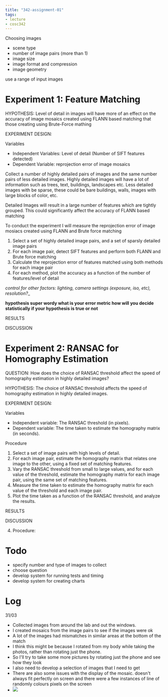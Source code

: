 ```yaml
---
title: "342-assignment-01"
tags: 
- lecture
- cosc342
---
```


Choosing images
- scene type
- number of image pairs (more than 1)
- image size
- image format and compression
- image geometry

use a range of input images

# Experiment 1: Feature Matching
HYPOTHESIS: 
Level of detail in images will have more of an effect on the accuracy of image mosaics created using FLANN based matching that those creating using Brute-Force mathing

EXPERIMENT DESIGN:

Variables
- Independent Variables: Level of detail (Number of SIFT features detected)
- Dependent Variable: reprojection error of image mosaics

Collect a number of highly detailed pairs of images and the same number pairs of less detailed images. Highly detailed images will have a lot of information such as trees, text, buildings, landscapes etc. Less detailed images with be sparse, these could be bare buildings, walls, images with large blocks of color, etc.

Detailed Images will result in a large number of features which are tightly grouped. This could significantly affect the accuracy of FLANN based matching

To conduct the experiment I will measure the reprojection error of image mosiacs created using FLANN and Brute force matching

1. Select a set of highly detailed image pairs, and a set of sparsly detailed image pairs
2. For each image pair, detect SIFT features and perform both FLANN and Brute force matching
3. Calculate the reprojection error of features matched using both methods for each image pair
4. For each method, plot the accuracy as a function of the number of features/level of detail

_control for other factors: lighting, camera settings (exposure, iso, etc), resolution?__

**hypothesis super wordy
what is your error metric
how will you decide statistically  if your hypothesis is true or not**



RESULTS

DISCUSSION


# Experiment 2: RANSAC for Homography Estimation
QUESTION: How does the choice of RANSAC threshold affect the speed of homography estimation in highly detailed images?

HYPOTHESIS: The choice of RANSAC threshold affects the speed of homography estimation in highly detailed images.

EXPERIMENT DESIGN:

Variables
- Independent variable: The RANSAC threshold (in pixels).
- Dependent variable: The time taken to estimate the homography matrix (in seconds).

Procedure
1.  Select a set of image pairs with high levels of detail.
2.  For each image pair, estimate the homography matrix that relates one image to the other, using a fixed set of matching features.
3.  Vary the RANSAC threshold from small to large values, and for each value of the threshold, estimate the homography matrix for each image pair, using the same set of matching features.
4.  Measure the time taken to estimate the homography matrix for each value of the threshold and each image pair.
5.  Plot the time taken as a function of the RANSAC threshold, and analyze the results.

RESULTS

DISCUSSION

4.  Procedure:
    

# Todo
- specify number and type of images to collect
- choose question
- develop system for running tests and timing
- develop system for creating charts

# Log
31/03
- Collected images from around the lab and out the windows.
- I created mosaics from the image pairs to see if the images were ok
- A lot of the images had mismatches in similar areas at the bottom of the match
- I think this might be because I rotated from my body while taking the photos, rather than rotating just the phone.
- So I'll try to take some more pictures by rotating just the phone and see how they look
- I also need to develop a selection of images that I need to get
- There are also some issues with the display of the mosaic. doesn't always fit perfectly on screen and there were a few instances of line of randomly colours pixels on the screen
- ![](https://i.imgur.com/tAw2HJQ.png)
